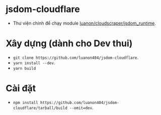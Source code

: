 # jsdom-cloudflare

- Thư viện chính để chạy module [luanon/cloudscraper/jsdom_runtime](https://github.com/luanon404/luanon/tree/main/luanon/cloudscraper/jsdom_runtime).

# Xây dựng (dành cho Dev thui)

- `git clone https://github.com/luanon404/jsdom-cloudflare`.
- `yarn install --dev`.
- `yarn build`

# Cài đặt

- `npm install https://github.com/luanon404/jsdom-cloudflare/tarball/build --omit=dev`.
